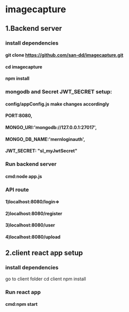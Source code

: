 # imagecapture

## 1.Backend server
### install dependencies
#### git clone https://github.com/san-dd/imagecapture.git
#### cd imagecapture
#### npm install

### mongodb and Secret JWT_SECRET setup:
  #### config/appConfig.js make changes accordingly
  #### PORT:8080,
  #### MONGO_URI:'mongodb://127.0.0.1:27017',
  #### MONGO_DB_NAME:'mernloginauth',
  #### JWT_SECRET: "sl_myJwtSecret"
  
 ### Run backend server
  #### cmd:node app.js
  
 ### API route 
 #### 1)localhost:8080/login=>
 #### 2)localhost:8080/register
 #### 3)localhost:8080/user
 #### 4)localhost:8080/upload


## 2.client react app setup
### install dependencies
go to client folder 
cd client
npm install

  
 ### Run react app
  #### cmd:npm start

